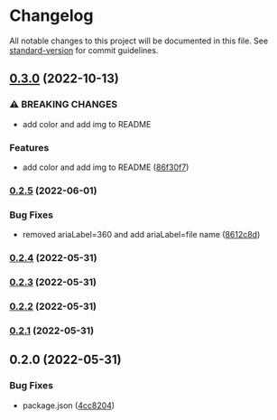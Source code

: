# Changelog

All notable changes to this project will be documented in this file. See [standard-version](https://github.com/conventional-changelog/standard-version) for commit guidelines.

## [0.3.0](https://github.com/shinokada/svelte-teenyicons/compare/v0.2.5...v0.3.0) (2022-10-13)


### ⚠ BREAKING CHANGES

* add color and add img to README

### Features

* add color and add img to README ([86f30f7](https://github.com/shinokada/svelte-teenyicons/commit/86f30f7f8199d2e3021252df67b5cc4e829ff882))

### [0.2.5](https://github.com/shinokada/svelte-teenyicons/compare/v0.2.4...v0.2.5) (2022-06-01)

### Bug Fixes

- removed ariaLabel=360 and add ariaLabel=file name ([8612c8d](https://github.com/shinokada/svelte-teenyicons/commit/8612c8dc0caded2e568604f8e7b743819ec2500b))

### [0.2.4](https://github.com/shinokada/svelte-teenyicons/compare/v0.2.3...v0.2.4) (2022-05-31)

### [0.2.3](https://github.com/shinokada/svelte-teenyicons/compare/v0.2.2...v0.2.3) (2022-05-31)

### [0.2.2](https://github.com/shinokada/svelte-teenyicons/compare/v0.2.1...v0.2.2) (2022-05-31)

### [0.2.1](https://github.com/shinokada/svelte-teenyicons/compare/v0.2.0...v0.2.1) (2022-05-31)

## 0.2.0 (2022-05-31)

### Bug Fixes

- package.json ([4cc8204](https://github.com/shinokada/svelte-teenyicons/commit/4cc8204723ada76333d02227e7ac420af4dde6c1))
